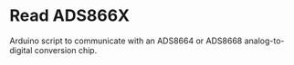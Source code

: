# Read ADS866X

Arduino script to communicate with an ADS8664 or ADS8668 analog-to-digital conversion chip.

